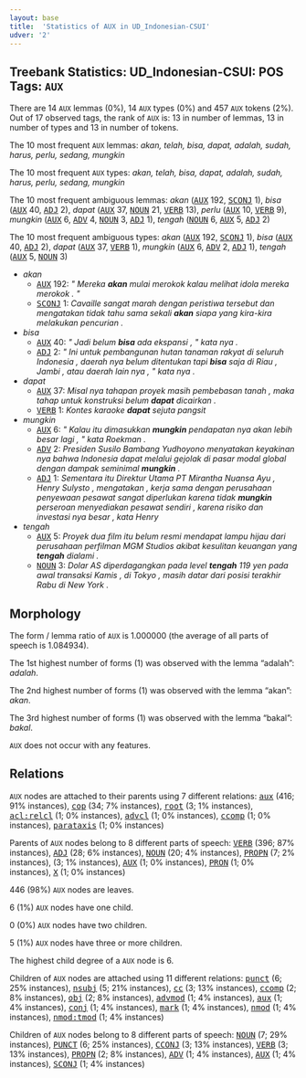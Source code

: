 ```yaml
---
layout: base
title:  'Statistics of AUX in UD_Indonesian-CSUI'
udver: '2'
---
```


## Treebank Statistics: UD_Indonesian-CSUI: POS Tags: `AUX`

There are 14 `AUX` lemmas (0%), 14 `AUX` types (0%) and 457 `AUX` tokens (2%).
Out of 17 observed tags, the rank of `AUX` is: 13 in number of lemmas, 13 in number of types and 13 in number of tokens.

The 10 most frequent `AUX` lemmas: <em>akan, telah, bisa, dapat, adalah, sudah, harus, perlu, sedang, mungkin</em>

The 10 most frequent `AUX` types:  <em>akan, telah, bisa, dapat, adalah, sudah, harus, perlu, sedang, mungkin</em>

The 10 most frequent ambiguous lemmas: <em>akan</em> (<tt><a href="id_csui-pos-AUX.html">AUX</a></tt> 192, <tt><a href="id_csui-pos-SCONJ.html">SCONJ</a></tt> 1), <em>bisa</em> (<tt><a href="id_csui-pos-AUX.html">AUX</a></tt> 40, <tt><a href="id_csui-pos-ADJ.html">ADJ</a></tt> 2), <em>dapat</em> (<tt><a href="id_csui-pos-AUX.html">AUX</a></tt> 37, <tt><a href="id_csui-pos-NOUN.html">NOUN</a></tt> 21, <tt><a href="id_csui-pos-VERB.html">VERB</a></tt> 13), <em>perlu</em> (<tt><a href="id_csui-pos-AUX.html">AUX</a></tt> 10, <tt><a href="id_csui-pos-VERB.html">VERB</a></tt> 9), <em>mungkin</em> (<tt><a href="id_csui-pos-AUX.html">AUX</a></tt> 6, <tt><a href="id_csui-pos-ADV.html">ADV</a></tt> 4, <tt><a href="id_csui-pos-NOUN.html">NOUN</a></tt> 3, <tt><a href="id_csui-pos-ADJ.html">ADJ</a></tt> 1), <em>tengah</em> (<tt><a href="id_csui-pos-NOUN.html">NOUN</a></tt> 6, <tt><a href="id_csui-pos-AUX.html">AUX</a></tt> 5, <tt><a href="id_csui-pos-ADJ.html">ADJ</a></tt> 2)

The 10 most frequent ambiguous types:  <em>akan</em> (<tt><a href="id_csui-pos-AUX.html">AUX</a></tt> 192, <tt><a href="id_csui-pos-SCONJ.html">SCONJ</a></tt> 1), <em>bisa</em> (<tt><a href="id_csui-pos-AUX.html">AUX</a></tt> 40, <tt><a href="id_csui-pos-ADJ.html">ADJ</a></tt> 2), <em>dapat</em> (<tt><a href="id_csui-pos-AUX.html">AUX</a></tt> 37, <tt><a href="id_csui-pos-VERB.html">VERB</a></tt> 1), <em>mungkin</em> (<tt><a href="id_csui-pos-AUX.html">AUX</a></tt> 6, <tt><a href="id_csui-pos-ADV.html">ADV</a></tt> 2, <tt><a href="id_csui-pos-ADJ.html">ADJ</a></tt> 1), <em>tengah</em> (<tt><a href="id_csui-pos-AUX.html">AUX</a></tt> 5, <tt><a href="id_csui-pos-NOUN.html">NOUN</a></tt> 3)


* <em>akan</em>
  * <tt><a href="id_csui-pos-AUX.html">AUX</a></tt> 192: <em>" Mereka <b>akan</b> mulai merokok kalau melihat idola mereka merokok . "</em>
  * <tt><a href="id_csui-pos-SCONJ.html">SCONJ</a></tt> 1: <em>Cavaille sangat marah dengan peristiwa tersebut dan mengatakan tidak tahu sama sekali <b>akan</b> siapa yang kira-kira melakukan pencurian .</em>
* <em>bisa</em>
  * <tt><a href="id_csui-pos-AUX.html">AUX</a></tt> 40: <em>" Jadi belum <b>bisa</b> ada ekspansi , " kata nya .</em>
  * <tt><a href="id_csui-pos-ADJ.html">ADJ</a></tt> 2: <em>" Ini untuk pembangunan hutan tanaman rakyat di seluruh Indonesia , daerah nya belum ditentukan tapi <b>bisa</b> saja di Riau , Jambi , atau daerah lain nya , " kata nya .</em>
* <em>dapat</em>
  * <tt><a href="id_csui-pos-AUX.html">AUX</a></tt> 37: <em>Misal nya tahapan proyek masih pembebasan tanah , maka tahap untuk konstruksi belum <b>dapat</b> dicairkan .</em>
  * <tt><a href="id_csui-pos-VERB.html">VERB</a></tt> 1: <em>Kontes karaoke <b>dapat</b> sejuta pangsit</em>
* <em>mungkin</em>
  * <tt><a href="id_csui-pos-AUX.html">AUX</a></tt> 6: <em>" Kalau itu dimasukkan <b>mungkin</b> pendapatan nya akan lebih besar lagi , " kata Roekman .</em>
  * <tt><a href="id_csui-pos-ADV.html">ADV</a></tt> 2: <em>Presiden Susilo Bambang Yudhoyono menyatakan keyakinan nya bahwa Indonesia dapat melalui gejolak di pasar modal global dengan dampak seminimal <b>mungkin</b> .</em>
  * <tt><a href="id_csui-pos-ADJ.html">ADJ</a></tt> 1: <em>Sementara itu Direktur Utama PT Mirantha Nuansa Ayu , Henry Sulysto , mengatakan , kerja sama dengan perusahaan penyewaan pesawat sangat diperlukan karena tidak <b>mungkin</b> perseroan menyediakan pesawat sendiri , karena risiko dan investasi nya besar , kata Henry</em>
* <em>tengah</em>
  * <tt><a href="id_csui-pos-AUX.html">AUX</a></tt> 5: <em>Proyek dua film itu belum resmi mendapat lampu hijau dari perusahaan perfilman MGM Studios akibat kesulitan keuangan yang <b>tengah</b> dialami .</em>
  * <tt><a href="id_csui-pos-NOUN.html">NOUN</a></tt> 3: <em>Dolar AS diperdagangkan pada level <b>tengah</b> 119 yen pada awal transaksi Kamis , di Tokyo , masih datar dari posisi terakhir Rabu di New York .</em>

## Morphology

The form / lemma ratio of `AUX` is 1.000000 (the average of all parts of speech is 1.084934).

The 1st highest number of forms (1) was observed with the lemma “adalah”: <em>adalah</em>.

The 2nd highest number of forms (1) was observed with the lemma “akan”: <em>akan</em>.

The 3rd highest number of forms (1) was observed with the lemma “bakal”: <em>bakal</em>.

`AUX` does not occur with any features.


## Relations

`AUX` nodes are attached to their parents using 7 different relations: <tt><a href="id_csui-dep-aux.html">aux</a></tt> (416; 91% instances), <tt><a href="id_csui-dep-cop.html">cop</a></tt> (34; 7% instances), <tt><a href="id_csui-dep-root.html">root</a></tt> (3; 1% instances), <tt><a href="id_csui-dep-acl-relcl.html">acl:relcl</a></tt> (1; 0% instances), <tt><a href="id_csui-dep-advcl.html">advcl</a></tt> (1; 0% instances), <tt><a href="id_csui-dep-ccomp.html">ccomp</a></tt> (1; 0% instances), <tt><a href="id_csui-dep-parataxis.html">parataxis</a></tt> (1; 0% instances)

Parents of `AUX` nodes belong to 8 different parts of speech: <tt><a href="id_csui-pos-VERB.html">VERB</a></tt> (396; 87% instances), <tt><a href="id_csui-pos-ADJ.html">ADJ</a></tt> (28; 6% instances), <tt><a href="id_csui-pos-NOUN.html">NOUN</a></tt> (20; 4% instances), <tt><a href="id_csui-pos-PROPN.html">PROPN</a></tt> (7; 2% instances),  (3; 1% instances), <tt><a href="id_csui-pos-AUX.html">AUX</a></tt> (1; 0% instances), <tt><a href="id_csui-pos-PRON.html">PRON</a></tt> (1; 0% instances), <tt><a href="id_csui-pos-X.html">X</a></tt> (1; 0% instances)

446 (98%) `AUX` nodes are leaves.

6 (1%) `AUX` nodes have one child.

0 (0%) `AUX` nodes have two children.

5 (1%) `AUX` nodes have three or more children.

The highest child degree of a `AUX` node is 6.

Children of `AUX` nodes are attached using 11 different relations: <tt><a href="id_csui-dep-punct.html">punct</a></tt> (6; 25% instances), <tt><a href="id_csui-dep-nsubj.html">nsubj</a></tt> (5; 21% instances), <tt><a href="id_csui-dep-cc.html">cc</a></tt> (3; 13% instances), <tt><a href="id_csui-dep-ccomp.html">ccomp</a></tt> (2; 8% instances), <tt><a href="id_csui-dep-obj.html">obj</a></tt> (2; 8% instances), <tt><a href="id_csui-dep-advmod.html">advmod</a></tt> (1; 4% instances), <tt><a href="id_csui-dep-aux.html">aux</a></tt> (1; 4% instances), <tt><a href="id_csui-dep-conj.html">conj</a></tt> (1; 4% instances), <tt><a href="id_csui-dep-mark.html">mark</a></tt> (1; 4% instances), <tt><a href="id_csui-dep-nmod.html">nmod</a></tt> (1; 4% instances), <tt><a href="id_csui-dep-nmod-tmod.html">nmod:tmod</a></tt> (1; 4% instances)

Children of `AUX` nodes belong to 8 different parts of speech: <tt><a href="id_csui-pos-NOUN.html">NOUN</a></tt> (7; 29% instances), <tt><a href="id_csui-pos-PUNCT.html">PUNCT</a></tt> (6; 25% instances), <tt><a href="id_csui-pos-CCONJ.html">CCONJ</a></tt> (3; 13% instances), <tt><a href="id_csui-pos-VERB.html">VERB</a></tt> (3; 13% instances), <tt><a href="id_csui-pos-PROPN.html">PROPN</a></tt> (2; 8% instances), <tt><a href="id_csui-pos-ADV.html">ADV</a></tt> (1; 4% instances), <tt><a href="id_csui-pos-AUX.html">AUX</a></tt> (1; 4% instances), <tt><a href="id_csui-pos-SCONJ.html">SCONJ</a></tt> (1; 4% instances)


